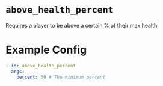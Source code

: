 # `above_health_percent`

Requires a player to be above a certain % of their max health

# Example Config
```yaml
- id: above_health_percent
  args:
    percent: 50 # The minimum percent
```
